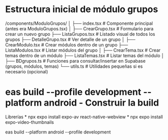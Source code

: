 # Estructura inicial de módulo grupos
/components/ModuloGrupos/
│
├── index.tsx               # Componente principal (antes era ModuloGrupos.tsx)
│
├── CrearGrupo.tsx           # Formulario para crear un nuevo grupo
├── ListaGrupos.tsx          # Listado visual de todos los grupos
├── DetalleGrupo.tsx         # Ver detalle de un grupo
│
├── CrearModulo.tsx          # Crear módulos dentro de un grupo
├── ListaModulos.tsx         # Listar módulos del grupo
│
├── CrearTema.tsx            # Crear temas dentro de un módulo
├── ListaTemas.tsx           # Listar temas del módulo
│
├── BDgrupos.ts              # Funciones para consultar/insertar en Supabase (grupos, módulos, temas)
└── utils.ts                 # Utilidades pequeñas si es necesario (opcional)

# eas build --profile development --platform android - Construir la build


Librerías
    * npx expo install expo-av react-native-webview
    * npx expo install expo-video-thumbnails

eas build --platform android --profile development
